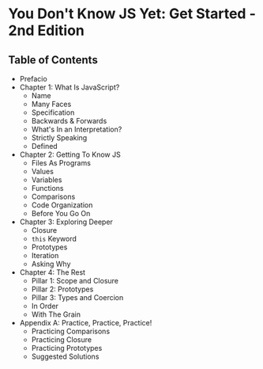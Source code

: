 # You Don't Know JS Yet: Get Started - 2nd Edition

## Table of Contents

* Prefacio
* Chapter 1: What Is JavaScript?
    * Name
    * Many Faces
    * Specification
    * Backwards & Forwards
    * What's In an Interpretation?
    * Strictly Speaking
    * Defined
* Chapter 2: Getting To Know JS
    * Files As Programs
    * Values
    * Variables
    * Functions
    * Comparisons
    * Code Organization
    * Before You Go On
* Chapter 3: Exploring Deeper
    * Closure
    * `this` Keyword
    * Prototypes
    * Iteration
    * Asking Why
* Chapter 4: The Rest
    * Pillar 1: Scope and Closure
    * Pillar 2: Prototypes
    * Pillar 3: Types and Coercion
    * In Order
    * With The Grain
* Appendix A: Practice, Practice, Practice!
    * Practicing Comparisons
    * Practicing Closure
    * Practicing Prototypes
    * Suggested Solutions
